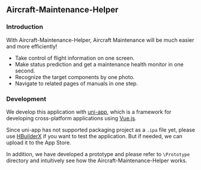 ## Aircraft-Maintenance-Helper

### Introduction

With Aircraft-Maintenance-Helper, Aircraft Maintenance will be much easier and more efficiently!

- Take control of flight information on one screen.
- Make status prediction and get a maintenance health monitor in one second.
- Recognize the target components by one photo.
- Navigate to related pages of manuals in one step.

### Development

We develop this application with [uni-app](https://uniapp.dcloud.io/), which is a framework for developing cross-platform applications using [Vue.js](https://vuejs.org/).

Since uni-app has not supported packaging project as a `.ipa` file yet, please use [HBuilderX](https://www.dcloud.io/hbuilderx.html) if you want to test the application. But if needed, we can upload it to the App Store. 

In addition, we have developed a prototype and please refer to `\Prototype` directory and intuitively see how the Aircraft-Maintenance-Helper works.

